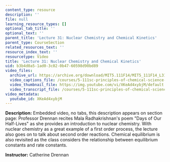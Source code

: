 ```yaml
---
content_type: resource
description: ''
file: null
learning_resource_types: []
optional_tab_title: ''
optional_text: ''
parent_title: 'Lecture 31: Nuclear Chemistry and Chemical Kinetics'
parent_type: CourseSection
related_resources_text: ''
resource_index_text: ''
resourcetype: Video
title: 'Lecture 31: Nuclear Chemistry and Chemical Kinetics'
uid: b3b4d0a5-1ad0-3c02-0b47-60598d90bd89
video_files:
  archive_url: https://archive.org/download/MIT5.111F14/MIT5_111F14_L31_300k.mp4
  video_captions_file: /courses/5-111sc-principles-of-chemical-science-fall-2014/760bbe98c1ad51d18eeb734c175f0448_XKeAd4xybjM.vtt
  video_thumbnail_file: https://img.youtube.com/vi/XKeAd4xybjM/default.jpg
  video_transcript_file: /courses/5-111sc-principles-of-chemical-science-fall-2014/4197b40c04945d6fed2b8868c38ad25a_XKeAd4xybjM.pdf
video_metadata:
  youtube_id: XKeAd4xybjM
---
```


**Description:** Embedded video, no tabs, this description appears on section page: Professor Drennan recites Mala Radhakrishnan's poem "Days of Our Half-Lives" as she provides an introduction to nuclear chemistry. With nuclear chemistry as a great example of a first order process, the lecture also goes on to talk about second order reactions. Chemical equilibrium is also revisited as the class considers the relationship between equilibrium constants and rate constants.

**Instructor:** Catherine Drennan